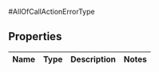 #AllOfCallActionErrorType

## Properties
Name | Type | Description | Notes
------------ | ------------- | ------------- | -------------

